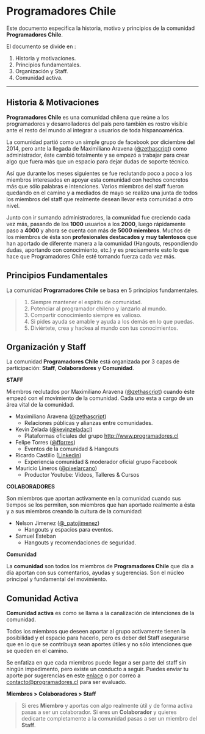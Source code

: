 Programadores Chile
===================


Este documento especifica la historia, motivo y principios de la comunidad **Programadores Chile**.

El documento se divide en :

 1. Historia y motivaciones.
 2. Principios fundamentales.
 3. Organización y Staff.
 4. Comunidad activa.


----------


Historia & Motivaciones
-------------

**Programadores Chile** es una comunidad chilena que reúne a los programadores y desarrolladores del país pero también es rostro visible ante el resto del mundo al integrar a usuarios de toda hispanoamérica.

La comunidad partió como un simple grupo de facebook por diciembre del 2014, pero ante la llegada de Maximiliano Aravena ([@zethascript](https://twitter.com/zethascript)) como administrador, éste cambió totalmente y se empezó a trabajar para crear algo que fuera más que un espacio para dejar dudas de soporte técnico.

Así que durante los meses siguientes se fue reclutando poco a poco a los miembros interesados en apoyar esta comunidad con hechos concretos más que sólo palabras e intenciones. Varios miembros del staff fueron quedando en el camino y a mediados de mayo se realizo una junta de todos los miembros del staff que realmente desean llevar esta comunidad a otro nivel.

Junto con ir sumando administradores, la comunidad fue creciendo cada vez más, pasando de los **1000** usuarios a los **2000**, luego rápidamente paso a **4000** y ahora se cuenta con más de **5000 miembros**. Muchos de los miembros de ésta son **profesionales destacados y muy talentosos** que han aportado de diferente manera a la comunidad (Hangouts, respondiendo dudas, aportando con conocimiento, etc.) y es precisamente esto lo que hace que Programadores Chile esté tomando fuerza cada vez más.



Principios Fundamentales
-------------

La comunidad **Programadores Chile** se basa en 5 principios fundamentales.

>  1. Siempre mantener el espíritu de comunidad.
>  2. Potenciar al programador chileno y lanzarlo al mundo.
>  3. Compartir conocimiento siempre es valioso.
>  4. Si pides ayuda se amable y ayuda a los demás en lo que puedas.
>  5. Diviértete, crea y hackea al mundo con tus conocimientos.

Organización y Staff
-------------

La comunidad **Programadores Chile** está organizada por 3 capas de participación: **Staff**, **Colaboradores** y **Comunidad**.

**STAFF**

Miembros reclutados por Maximiliano Aravena ([@zethascript](https://twitter.com/zethascript)) cuando éste empezó con el movimiento de la comunidad. Cada uno esta a cargo de un área vital de la comunidad.

 - Maximiliano Aravena ([@zethascript](https://twitter.com/zethascript))
	 - Relaciones públicas y alianzas entre comunidades.
 - Kevin Zelada ([@kevinzeladacl](https://twitter.com/kevinzeladacl))
	 - Plataformas oficiales del grupo http://www.programadores.cl
 - Felipe Torres ([@fforres](https://twitter.com/fforres))
	 - Eventos de la comunidad & Hangouts
 - Ricardo Castillo ([Linkedin](https://www.linkedin.com/pub/ricardo-castillo-faundez/74/233/832))
	 - Experiencia comunidad & moderador oficial grupo Facebook
 - Mauricio Lineros ([@pixelarcano](https://twitter.com/pixelarcano))
	 - Productor Youtube: Videos, Talleres & Cursos

**COLABORADORES**

Son miembros que aportan activamente en la comunidad cuando sus tiempos se los permiten, son miembros que han aportado realmente a ésta y a sus miembros creando la cultura de la comunidad:

 -  Nelson Jimenez ([@_patojimenez](https://twitter.com/_patojimenez))
	 - Hangouts y espacios para eventos.
 -  Samuel Esteban
	 - Hangouts y recomendaciones de seguridad.

**Comunidad**

La **comunidad** son todos los miembros de **Programadores Chile** que día a día aportan con sus comentarios, ayudas y sugerencias. Son el núcleo principal y fundamental del movimiento.

Comunidad Activa
-------------

**Comunidad activa** es como se llama a la canalización de intenciones de la comunidad.

Todos los miembros que deseen aportar al grupo activamente tienen la posibilidad y el espacio para hacerlo, pero es deber del Staff asegurarse que en lo que se contribuya sean aportes útiles y no sólo intenciones que se queden en el camino.

Se enfatiza en que cada miembros puede llegar a ser parte del staff sin ningún impedimento, pero existe un conducto a seguir. Puedes enviar tu aporte por sugerencias en este [enlace](https://github.com/programadoreschile/sugerencias) o por correo a contacto@programadores.cl para ser evaluado.



**Miembros > Colaboradores > Staff**

> Si eres **Miembro** y aportas con algo realmente útil y de forma activa pasas a ser un colaborador. Si eres un **Colaborador** y quieres dedicarte
> completamente a la comunidad pasas a ser un miembro del **Staff**.

